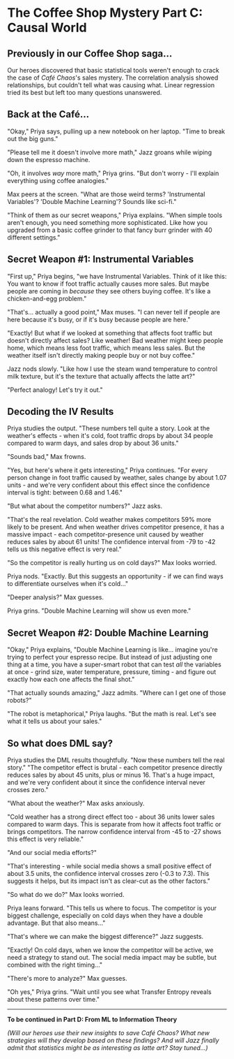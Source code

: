 # The Coffee Shop Mystery Part C: Causal World

## Previously in our Coffee Shop saga...

Our heroes discovered that basic statistical tools weren't enough to crack the case of *Café Chaos*'s sales mystery. The correlation analysis showed relationships, but couldn't tell what was causing what. Linear regression tried its best but left too many questions unanswered.

## Back at the Café...

"Okay," Priya says, pulling up a new notebook on her laptop. "Time to break out the big guns."

"Please tell me it doesn't involve more math," Jazz groans while wiping down the espresso machine.

"Oh, it involves *way* more math," Priya grins. "But don't worry - I'll explain everything using coffee analogies."

Max peers at the screen. "What are those weird terms? 'Instrumental Variables'? 'Double Machine Learning'? Sounds like sci-fi."

"Think of them as our secret weapons," Priya explains. "When simple tools aren't enough, you need something more sophisticated. Like how you upgraded from a basic coffee grinder to that fancy burr grinder with 40 different settings."

## Secret Weapon #1: Instrumental Variables

"First up," Priya begins, "we have Instrumental Variables. Think of it like this: You want to know if foot traffic actually causes more sales. But maybe people are coming in *because* they see others buying coffee. It's like a chicken-and-egg problem."

"That's... actually a good point," Max muses. "I can never tell if people are here because it's busy, or if it's busy because people are here."

"Exactly! But what if we looked at something that affects foot traffic but doesn't directly affect sales? Like weather! Bad weather might keep people home, which means less foot traffic, which means less sales. But the weather itself isn't directly making people buy or not buy coffee."

Jazz nods slowly. "Like how I use the steam wand temperature to control milk texture, but it's the texture that actually affects the latte art?"

"Perfect analogy! Let's try it out."

## Decoding the IV Results

Priya studies the output. "These numbers tell quite a story. Look at the weather's effects - when it's cold, foot traffic drops by about 34 people compared to warm days, and sales drop by about 36 units."

"Sounds bad," Max frowns.

"Yes, but here's where it gets interesting," Priya continues. "For every person change in foot traffic caused by weather, sales change by about 1.07 units - and we're very confident about this effect since the confidence interval is tight: between 0.68 and 1.46."

"But what about the competitor numbers?" Jazz asks.

"That's the real revelation. Cold weather makes competitors 59% more likely to be present. And when weather drives competitor presence, it has a massive impact - each competitor-presence unit caused by weather reduces sales by about 61 units! The confidence interval from -79 to -42 tells us this negative effect is very real."

"So the competitor is really hurting us on cold days?" Max looks worried.

Priya nods. "Exactly. But this suggests an opportunity - if we can find ways to differentiate ourselves when it's cold..."

"Deeper analysis?" Max guesses.

Priya grins. "Double Machine Learning will show us even more."

## Secret Weapon #2: Double Machine Learning

"Okay," Priya explains, "Double Machine Learning is like... imagine you're trying to perfect your espresso recipe. But instead of just adjusting one thing at a time, you have a super-smart robot that can test *all* the variables at once - grind size, water temperature, pressure, timing - and figure out exactly how each one affects the final shot."

"That actually sounds amazing," Jazz admits. "Where can I get one of those robots?"

"The robot is metaphorical," Priya laughs. "But the math is real. Let's see what it tells us about your sales."

## So what does DML say?
Priya studies the DML results thoughtfully. "Now these numbers tell the real story."
"The competitor effect is brutal - each competitor presence directly reduces sales by about 45 units, plus or minus 16. That's a huge impact, and we're very confident about it since the confidence interval never crosses zero."

"What about the weather?" Max asks anxiously.

"Cold weather has a strong direct effect too - about 36 units lower sales compared to warm days. This is separate from how it affects foot traffic or brings competitors. The narrow confidence interval from -45 to -27 shows this effect is very reliable."

"And our social media efforts?"

"That's interesting - while social media shows a small positive effect of about 3.5 units, the confidence interval crosses zero (-0.3 to 7.3). This suggests it helps, but its impact isn't as clear-cut as the other factors."

"So what do we do?" Max looks worried.

Priya leans forward. "This tells us where to focus. The competitor is your biggest challenge, especially on cold days when they have a double advantage. But that also means..."

"That's where we can make the biggest difference?" Jazz suggests.

"Exactly! On cold days, when we know the competitor will be active, we need a strategy to stand out. The social media impact may be subtle, but combined with the right timing..."

"There's more to analyze?" Max guesses.

"Oh yes," Priya grins. "Wait until you see what Transfer Entropy reveals about these patterns over time."

---

**To be continued in Part D: From ML to Information Theory**

*(Will our heroes use their new insights to save Café Chaos? What new strategies will they develop based on these findings? And will Jazz finally admit that statistics might be as interesting as latte art? Stay tuned...)*